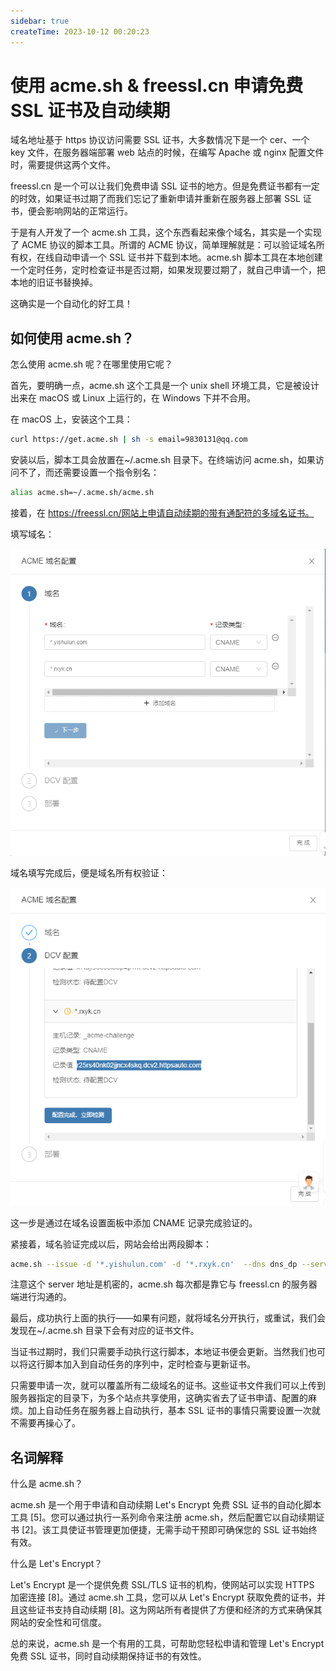 ```yaml
---
sidebar: true
createTime: 2023-10-12 00:20:23
---
```


# 使用 acme.sh & freessl.cn 申请免费 SSL 证书及自动续期

域名地址基于 https 协议访问需要 SSL 证书，大多数情况下是一个 cer、一个 key 文件，在服务器端部署 web 站点的时候，在编写 Apache 或 nginx 配置文件时，需要提供这两个文件。

freessl.cn 是一个可以让我们免费申请 SSL 证书的地方。但是免费证书都有一定的时效，如果证书过期了而我们忘记了重新申请并重新在服务器上部署 SSL 证书，便会影响网站的正常运行。

于是有人开发了一个 acme.sh 工具，这个东西看起来像个域名，其实是一个实现了 ACME 协议的脚本工具。所谓的 ACME 协议，简单理解就是：可以验证域名所有权，在线自动申请一个 SSL 证书并下载到本地。acme.sh 脚本工具在本地创建一个定时任务，定时检查证书是否过期，如果发现要过期了，就自己申请一个，把本地的旧证书替换掉。

这确实是一个自动化的好工具！

## 如何使用 acme.sh？

怎么使用 acme.sh 呢？在哪里使用它呢？

首先，要明确一点，acme.sh 这个工具是一个 unix shell 环境工具，它是被设计出来在 macOS 或 Linux 上运行的，在 Windows 下并不合用。

在 macOS 上，安装这个工具：

```bash
curl https://get.acme.sh | sh -s email=9830131@qq.com
```

安装以后，脚本工具会放置在~/.acme.sh 目录下。在终端访问 acme.sh，如果访问不了，而还需要设置一个指令别名：

```bash
alias acme.sh=~/.acme.sh/acme.sh
```

接着，在 https://freessl.cn/网站上申请自动续期的带有通配符的多域名证书。

填写域名：

![image-20231012003243941](./assets/image-20231012003243941.png)

域名填写完成后，便是域名所有权验证：

![image-20231012003307779](./assets/image-20231012003307779.png)

这一步是通过在域名设置面板中添加 CNAME 记录完成验证的。

紧接着，域名验证完成以后，网站会给出两段脚本：

```bash
acme.sh --issue -d '*.yishulun.com' -d '*.rxyk.cn'  --dns dns_dp --server https://acme.freessl.cn/v2/DV90/directory/i33ey2k462**** --debug
```

注意这个 server 地址是机密的，acme.sh 每次都是靠它与 freessl.cn 的服务器端进行沟通的。

最后，成功执行上面的执行——如果有问题，就将域名分开执行，或重试，我们会发现在~/.acme.sh 目录下会有对应的证书文件。

当证书过期时，我们只需要手动执行这行脚本，本地证书便会更新。当然我们也可以将这行脚本加入到自动任务的序列中，定时检查与更新证书。

只需要申请一次，就可以覆盖所有二级域名的证书。这些证书文件我们可以上传到服务器指定的目录下，为多个站点共享使用，这确实省去了证书申请、配置的麻烦。加上自动任务在服务器上自动执行，基本 SSL 证书的事情只需要设置一次就不需要再操心了。

## 名词解释

什么是 acme.sh？

acme.sh 是一个用于申请和自动续期 Let's Encrypt 免费 SSL 证书的自动化脚本工具 [5]。您可以通过执行一系列命令来注册 acme.sh，然后配置它以自动续期证书 [2]。该工具使证书管理更加便捷，无需手动干预即可确保您的 SSL 证书始终有效。

什么是 Let's Encrypt？

Let's Encrypt 是一个提供免费 SSL/TLS 证书的机构，使网站可以实现 HTTPS 加密连接 [8]。通过 acme.sh 工具，您可以从 Let's Encrypt 获取免费的证书，并且这些证书支持自动续期 [8]。这为网站所有者提供了方便和经济的方式来确保其网站的安全性和可信度。

总的来说，acme.sh 是一个有用的工具，可帮助您轻松申请和管理 Let's Encrypt 免费 SSL 证书，同时自动续期保持证书的有效性。